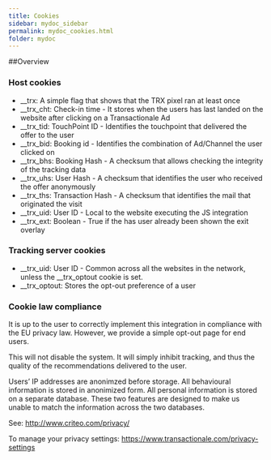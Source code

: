 ```yaml
---
title: Cookies
sidebar: mydoc_sidebar
permalink: mydoc_cookies.html
folder: mydoc
---
```


##Overview


### Host cookies


- __trx: A simple flag that shows that the TRX pixel ran at least once
- __trx_cht: Check-in time - It stores when the users has last landed on the website after clicking on a Transactionale Ad
- __trx_tid: TouchPoint ID - Identifies the touchpoint that delivered the offer to the user
- __trx_bid: Booking id - Identifies the combination of Ad/Channel the user clicked on
- __trx_bhs: Booking Hash - A checksum that allows checking the integrity of the tracking data
- __trx_uhs: User Hash - A checksum that identifies the user who received the offer anonymously
- __trx_ths: Transaction Hash - A checksum that identifies the mail that originated the visit
- __trx_uid: User ID - Local to the website executing the JS integration
- __trx_ext: Boolean - True if the has user already been shown the exit overlay

### Tracking server cookies


- __trx_uid: User ID - Common across all the websites in the network, unless the __trx_optout cookie is set.
- __trx_optout: Stores the opt-out preference of a user

### Cookie law compliance
It is up to the user to correctly implement this integration in compliance with the EU privacy law. However, we provide a simple opt-out page for end users.

This will not disable the system. It will simply inhibit tracking, and thus the quality of the recommendations delivered to the user.

Users’ IP addresses are anonimzed before storage. All behavioural information is stored in anonimized form. All personal information is stored on a separate database. These two features are designed to make us unable to match the information across the two databases.

See: http://www.criteo.com/privacy/

To manage your privacy settings: https://www.transactionale.com/privacy-settings
